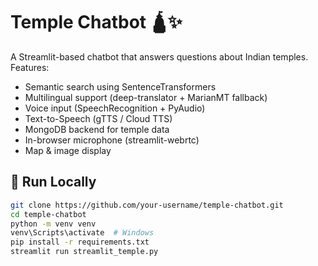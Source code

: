 # Temple Chatbot 🛕✨

A Streamlit-based chatbot that answers questions about Indian temples.
Features:
- Semantic search using SentenceTransformers
- Multilingual support (deep-translator + MarianMT fallback)
- Voice input (SpeechRecognition + PyAudio)
- Text-to-Speech (gTTS / Cloud TTS)
- MongoDB backend for temple data
- In-browser microphone (streamlit-webrtc)
- Map & image display

## 🚀 Run Locally

```bash
git clone https://github.com/your-username/temple-chatbot.git
cd temple-chatbot
python -m venv venv
venv\Scripts\activate  # Windows
pip install -r requirements.txt
streamlit run streamlit_temple.py
